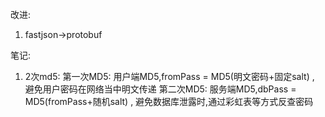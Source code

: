 改进:
1. fastjson->protobuf

笔记:
1. 2次md5: 
第一次MD5: 用户端MD5,fromPass = MD5(明文密码+固定salt) , 避免用户密码在网络当中明文传递
第二次MD5: 服务端MD5,dbPass = MD5(fromPass+随机salt) , 避免数据库泄露时,通过彩虹表等方式反查密码
